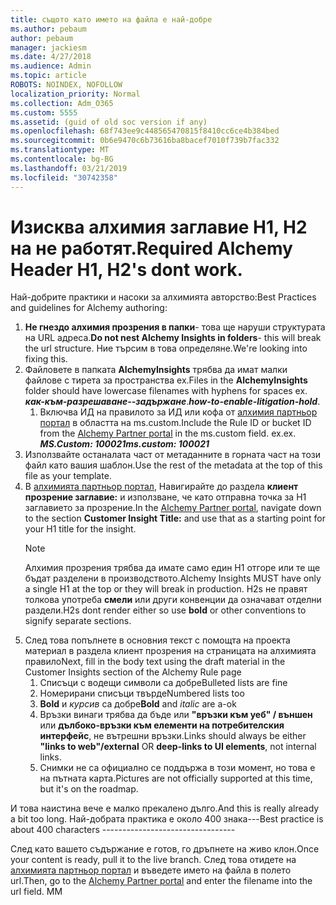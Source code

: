 ```yaml
---
title: същото като името на файла е най-добре
ms.author: pebaum
author: pebaum
manager: jackiesm
ms.date: 4/27/2018
ms.audience: Admin
ms.topic: article
ROBOTS: NOINDEX, NOFOLLOW
localization_priority: Normal
ms.collection: Adm_O365
ms.custom: 5555
ms.assetid: (guid of old soc version if any)
ms.openlocfilehash: 68f743ee9c448565470815f8410cc6ce4b384bed
ms.sourcegitcommit: 0b6e9470c6b73616ba8bacef7010f739b7fac332
ms.translationtype: MT
ms.contentlocale: bg-BG
ms.lasthandoff: 03/21/2019
ms.locfileid: "30742358"
---
```

# <a name="required-alchemy-header-h1-h2s-dont-work"></a><span data-ttu-id="038bb-102">Изисква алхимия заглавие H1, H2 на не работят.</span><span class="sxs-lookup"><span data-stu-id="038bb-102">Required Alchemy Header H1, H2's dont work.</span></span>
<span data-ttu-id="038bb-103">Най-добрите практики и насоки за алхимията авторство:</span><span class="sxs-lookup"><span data-stu-id="038bb-103">Best Practices and guidelines for Alchemy authoring:</span></span>

1. <span data-ttu-id="038bb-104">**Не гнездо алхимия прозрения в папки**- това ще наруши структурата на URL адреса.</span><span class="sxs-lookup"><span data-stu-id="038bb-104">**Do not nest Alchemy Insights in folders**- this will break the url structure.</span></span> <span data-ttu-id="038bb-105">Ние търсим в това определяне.</span><span class="sxs-lookup"><span data-stu-id="038bb-105">We're looking into fixing this.</span></span>
1. <span data-ttu-id="038bb-106">Файловете в папката **AlchemyInsights** трябва да имат малки файлове с тирета за пространства ex.</span><span class="sxs-lookup"><span data-stu-id="038bb-106">Files in the **AlchemyInsights** folder should have lowercase filenames with hyphens for spaces ex.</span></span> <span data-ttu-id="038bb-107">***как-към-разрешаване--задържане***.</span><span class="sxs-lookup"><span data-stu-id="038bb-107">***how-to-enable-litigation-hold***.</span></span>
    1. <span data-ttu-id="038bb-108">Включва ИД на правилото за ИД или кофа от [алхимия партньор портал](https://alchemyportal.azurewebsites.net) в областта на ms.custom.</span><span class="sxs-lookup"><span data-stu-id="038bb-108">Include the Rule ID or bucket ID from the [Alchemy Partner portal](https://alchemyportal.azurewebsites.net) in the ms.custom field.</span></span> <span data-ttu-id="038bb-109">ех.</span><span class="sxs-lookup"><span data-stu-id="038bb-109">ex.</span></span> <span data-ttu-id="038bb-110">***MS.Custom: 100021***</span><span class="sxs-lookup"><span data-stu-id="038bb-110">***ms.custom: 100021***</span></span>
1. <span data-ttu-id="038bb-111">Използвайте останалата част от метаданните в горната част на този файл като вашия шаблон.</span><span class="sxs-lookup"><span data-stu-id="038bb-111">Use the rest of the metadata at the top of this file as your template.</span></span>
1. <span data-ttu-id="038bb-112">В [алхимията партньор портал](https://alchemyportal.azurewebsites.net), Навигирайте до раздела **клиент прозрение заглавие:** и използване, че като отправна точка за H1 заглавието за прозрение.</span><span class="sxs-lookup"><span data-stu-id="038bb-112">In the [Alchemy Partner portal](https://alchemyportal.azurewebsites.net), navigate down to the section **Customer Insight Title:** and use that as a starting point for your H1 title for the insight.</span></span> 
    > [!NOTE]
    > <span data-ttu-id="038bb-113">Алхимия прозрения трябва да имате само един H1 отгоре или те ще бъдат разделени в производството.</span><span class="sxs-lookup"><span data-stu-id="038bb-113">Alchemy Insights MUST have only a single H1 at the top or they will break in production.</span></span> <span data-ttu-id="038bb-114">H2s не правят толкова употреба **смели** или други конвенции да означават отделни раздели.</span><span class="sxs-lookup"><span data-stu-id="038bb-114">H2s dont render either so use **bold** or other conventions to signify separate sections.</span></span>
1. <span data-ttu-id="038bb-115">След това попълнете в основния текст с помощта на проекта материал в раздела клиент прозрения на страницата на алхимията правило</span><span class="sxs-lookup"><span data-stu-id="038bb-115">Next, fill in the body text using the draft material in the Customer Insights section of the Alchemy Rule page</span></span>
    1. <span data-ttu-id="038bb-116">Списъци с водещи символи са добре</span><span class="sxs-lookup"><span data-stu-id="038bb-116">Bulleted lists are fine</span></span>
    1. <span data-ttu-id="038bb-117">Номерирани списъци твърде</span><span class="sxs-lookup"><span data-stu-id="038bb-117">Numbered lists too</span></span>
    1. <span data-ttu-id="038bb-118">**Bold** и *курсив* са добре</span><span class="sxs-lookup"><span data-stu-id="038bb-118">**Bold** and *italic* are a-ok</span></span>
    1. <span data-ttu-id="038bb-119">Връзки винаги трябва да бъде или **"връзки към уеб" / външен** или **дълбоко-връзки към елементи на потребителския интерфейс**, не вътрешни връзки.</span><span class="sxs-lookup"><span data-stu-id="038bb-119">Links should always be either **"links to web"/external** OR **deep-links to UI elements**, not internal links.</span></span>
    1. <span data-ttu-id="038bb-120">Снимки не са официално се поддържа в този момент, но това е на пътната карта.</span><span class="sxs-lookup"><span data-stu-id="038bb-120">Pictures are not officially supported at this time, but it's on the roadmap.</span></span>

<span data-ttu-id="038bb-121">И това наистина вече е малко прекалено дълго.</span><span class="sxs-lookup"><span data-stu-id="038bb-121">And this is really already a bit too long.</span></span> <span data-ttu-id="038bb-122">Най-добрата практика е около 400 знака---</span><span class="sxs-lookup"><span data-stu-id="038bb-122">Best practice is about 400 characters ---------------------------------</span></span>

<span data-ttu-id="038bb-123">След като вашето съдържание е готов, го дръпнете на живо клон.</span><span class="sxs-lookup"><span data-stu-id="038bb-123">Once your content is ready, pull it to the live branch.</span></span> <span data-ttu-id="038bb-124">След това отидете на [алхимията партньор портал](https://alchemyportal.azurewebsites.net) и въведете името на файла в полето url.</span><span class="sxs-lookup"><span data-stu-id="038bb-124">Then, go to the [Alchemy Partner portal](https://alchemyportal.azurewebsites.net) and enter the filename into the url field.</span></span> <span data-ttu-id="038bb-125">М</span><span class="sxs-lookup"><span data-stu-id="038bb-125">M</span></span>